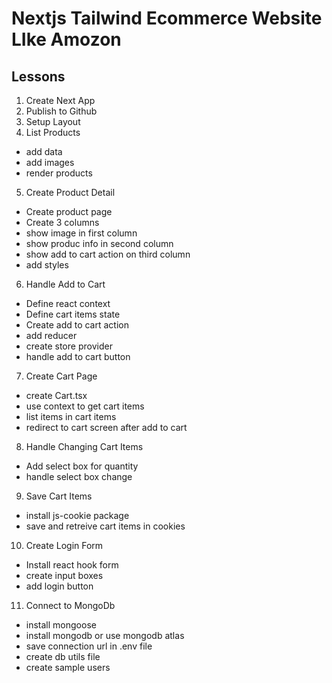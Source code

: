 # Nextjs Tailwind Ecommerce Website LIke Amozon

## Lessons

1. Create Next App
2. Publish to Github
3. Setup Layout
4. List Products

- add data
- add images
- render products

5. Create Product Detail

- Create product page
- Create 3 columns
- show image in first column
- show produc info in second column
- show add to cart action on third column
- add styles

6. Handle Add to Cart

- Define react context
- Define cart items state
- Create add to cart action
- add reducer
- create store provider
- handle add to cart button

7. Create Cart Page

- create Cart.tsx
- use context to get cart items
- list items in cart items
- redirect to cart screen after add to cart

8. Handle Changing Cart Items

- Add select box for quantity
- handle select box change

9. Save Cart Items

- install js-cookie package
- save and retreive cart items in cookies

10. Create Login Form

- Install react hook form
- create input boxes
- add login button

11. Connect to MongoDb

- install mongoose
- install mongodb or use mongodb atlas
- save connection url in .env file
- create db utils file
- create sample users
